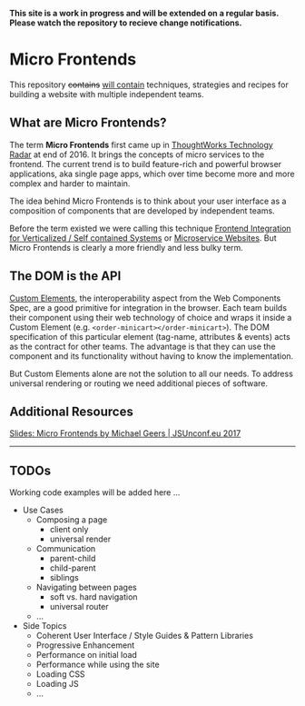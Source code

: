 **This site is a work in progress and will be extended on a regular basis. Please watch the repository to recieve change notifications.**

# Micro Frontends

This repository ~~contains~~ <u>will contain</u> techniques, strategies and recipes for building a website with multiple independent teams.

## What are Micro Frontends?

The term __Micro Frontends__ first came up in [ThoughtWorks Technology Radar](https://www.thoughtworks.com/radar/techniques/micro-frontends) at end of 2016. It brings the concepts of micro services to the frontend. The current trend is to build feature-rich and powerful browser applications, aka single page apps, which over time become more and more complex and harder to maintain.

The idea behind Micro Frontends is to think about your user interface as a composition of components that are developed by independent teams.

Before the term existed we were calling this technique [Frontend Integration for Verticalized / ](https://dev.otto.de/2014/07/29/scaling-with-microservices-and-vertical-decomposition/)[Self contained Systems](https://www.innoq.com/de/podcast/025-scs-frontend-integration/) or [Micro­service Websites](https://gustafnk.github.io/microservice-websites/). But Micro Frontends is clearly a more friendly and less bulky term.

## The DOM is the API

[Custom Elements](https://developers.google.com/web/fundamentals/getting-started/primers/customelements), the interoperability aspect from the Web Components Spec, are a good primitive for integration in the browser. Each team builds their component using their web technology of choice and wraps it inside a Custom Element (e.g. `<order-minicart></order-minicart>`). The DOM specification of this particular element (tag-name, attributes & events) acts as the contract for other teams. The advantage is that they can use the component and its functionality without having to know the implementation.

But Custom Elements alone are not the solution to all our needs. To address universal rendering or routing we need additional pieces of software.

## Additional Resources
[Slides: Micro Frontends by Michael Geers | JSUnconf.eu 2017](https://speakerdeck.com/naltatis/micro-frontends-building-a-modern-webapp-with-multiple-teams)

---

## TODOs

Working code examples will be added here ...

- Use Cases
  - Composing a page
    - client only
    - universal render
  - Communication
    - parent-child
    - child-parent
    - siblings
  - Navigating between pages
    - soft vs. hard navigation
    - universal router
  - ...
- Side Topics
  - Coherent User Interface / Style Guides & Pattern Libraries
  - Progressive Enhancement
  - Performance on initial load
  - Performance while using the site
  - Loading CSS
  - Loading JS
  - ...
